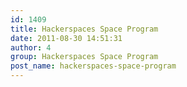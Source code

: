 ```yaml
---
id: 1409
title: Hackerspaces Space Program
date: 2011-08-30 14:51:31
author: 4
group: Hackerspaces Space Program
post_name: hackerspaces-space-program
---
```


